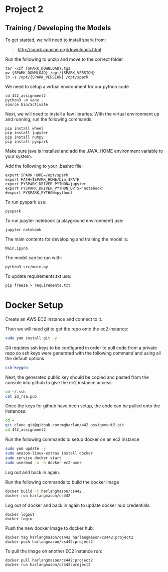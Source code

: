 # Project 2

## Training / Developing the Models

To get started, we will need to install spark from:

> http://spark.apache.org/downloads.html

Run the following to unzip and move to the correct folder

```
tar -xzf {SPARK_DOWNLOAD}.tgz
mv {SPARK_DOWNLOAD} /opt/{SPARK_VERSION}
ln -s /opt/{SPARK_VERSION} /opt/spark̀
```

We need to setup a virtual environment for our python code

```
cd 442_assignment2
python3 -m venv .
source bin/activate
```

Next, we will need to install a few libraries. With the virtual environment up and running, run the following commands:

```
pip install wheel
pip install jupyter
pip install numpy
pip install pyspark
```

Make sure java is installed and add the JAVA_HOME environment variable to your system.

Add the following to your .bashrc file:

```
export SPARK_HOME=/opt/spark
export PATH=$SPARK_HOME/bin:$PATH
export PYSPARK_DRIVER_PYTHON=jupyter
export PYSPARK_DRIVER_PYTHON_OPTS='notebook'
#export PYSPARK_PYTHON=python3
```

To run pyspark use:

```
pyspark
```

To run jupyter notebook (a playground environment) use:

```
jupyter notebook
```

The main contents for developing and training the model is:

```
Main.ipynb
```

The model can be run with:

```
python3 src/main.py
```

To update requirements.txt use:

```
pip freeze > requirements.txt
```

# Docker Setup

Create an AWS EC2 instance and connect to it.

Then we will need git to get the repo onto the ec2 instance:

```bash
sudo yum install git -y
```

Git requires ssh keys to be configured in order to pull code from a private repo so ssh keys were generated with the following command and using all the default options

```bash
ssh-keygen
```

Next, the generated public key should be copied and pasted from the console into github to give the ec2 instance access:

```bash
cd ~/.ssh
cat id_rsa.pub
```

Once the keys for github have been setup, the code can be pulled onto the instances:

```bash
cd ~
git clone git@github.com:mgharlan/442_assignment2.git
cd 442_assignment2
```

Run the following commands to setup docker on an ec2 instance

```bash
sudo yum update -y
sudo amazon-linux-extras install docker
sudo service docker start
sudo usermod -a -G docker ec2-user
```

Log out and back in again.

Run the following commands to build the docker image

```bash
docker build -t harlangmason/cs442 .
docker run harlangmason/cs442
```

Log out of docker and back in again to update docker hub credentials.

```
docker logout
docker login
```

Push the new docker image to docker hub:

```
docker tag harlangmason/cs442 harlangmason/cs442:project2
docker push harlangmason/cs442:project2
```

To pull the image on another EC2 instance run:

```
docker pull harlangmason/cs442:project2
docker run harlangmason/cs442:project2
```
